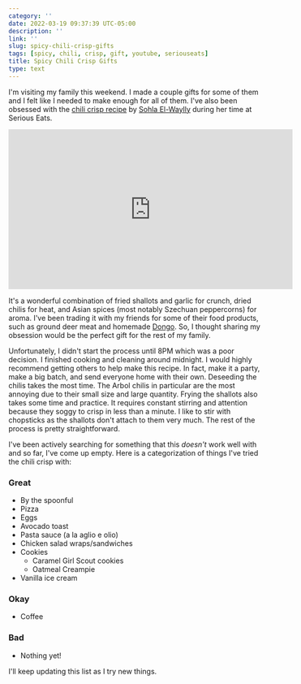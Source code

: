 ```yaml
---
category: ''
date: 2022-03-19 09:37:39 UTC-05:00
description: ''
link: ''
slug: spicy-chili-crisp-gifts
tags: [spicy, chili, crisp, gift, youtube, seriouseats]
title: Spicy Chili Crisp Gifts
type: text
---
```

I'm visiting my family this weekend. 
I made a couple gifts for some of them and I felt like I needed to make enough for all of them.
I've also been obsessed with the [chili crisp recipe](https://www.seriouseats.com/homemade-spicy-chili-crisp) by [Sohla El-Waylly](https://www.youtube.com/watch?v=GezQyVRQRzU) during her time at Serious Eats.

<iframe width="560" height="315" src="https://www.youtube-nocookie.com/embed/GezQyVRQRzU" title="YouTube video player" frameborder="0" allow="accelerometer; autoplay; clipboard-write; encrypted-media; gyroscope; picture-in-picture" allowfullscreen></iframe>

It's a wonderful combination of fried shallots and garlic for crunch, dried chilis for heat, and Asian spices (most notably Szechuan peppercorns) for aroma.
I've been trading it with my friends for some of their food products, such as ground deer meat and homemade [Dongo](https://www.youtube.com/watch?v=X3DUkE6cgUg).
So, I thought sharing my obsession would be the perfect gift for the rest of my family. 

Unfortunately, I didn't start the process until 8PM which was a poor decision. 
I finished cooking and cleaning around midnight.
I would highly recommend getting others to help make this recipe.
In fact, make it a party, make a big batch, and send everyone home with their own.
Deseeding the chilis takes the most time.
The Arbol chilis in particular are the most annoying due to their small size and large quantity.
Frying the shallots also takes some time and practice.
It requires constant stirring and attention because they soggy to crisp in less than a minute. 
I like to stir with chopsticks as the shallots don't attach to them very much.
The rest of the process is pretty straightforward.

I've been actively searching for something that this *doesn't* work well with and so far, I've come up empty.
Here is a categorization of things I've tried the chili crisp with:

### Great
- By the spoonful
- Pizza
- Eggs
- Avocado toast
- Pasta sauce (a la aglio e olio)
- Chicken salad wraps/sandwiches
- Cookies
  - Caramel Girl Scout cookies
  - Oatmeal Creampie
- Vanilla ice cream

### Okay
- Coffee

### Bad
- Nothing yet!

I'll keep updating this list as I try new things.